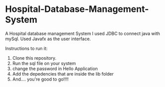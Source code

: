 # Hospital-Database-Management-System
A Hospital database management System
 I used JDBC to connect java with mySql. Used Javafx as the user interface. 

Instructions to run it:
1) Clone this repository.
2) Run the sql file on your system
3) change the password in Hello Application
4) Add the depedencies that are inside the lib folder
5) And.... you're good to go!!!! 





